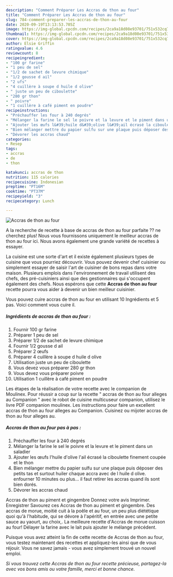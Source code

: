 ```yaml
---
description: "Comment Préparer Les Accras de thon au four"
title: "Comment Préparer Les Accras de thon au four"
slug: 784-comment-preparer-les-accras-de-thon-au-four
date: 2020-09-19T13:13:53.705Z
image: https://img-global.cpcdn.com/recipes/2ca9a18d08e93701/751x532cq70/accras-de-thon-au-four-photo-principale-de-la-recette.jpg
thumbnail: https://img-global.cpcdn.com/recipes/2ca9a18d08e93701/751x532cq70/accras-de-thon-au-four-photo-principale-de-la-recette.jpg
cover: https://img-global.cpcdn.com/recipes/2ca9a18d08e93701/751x532cq70/accras-de-thon-au-four-photo-principale-de-la-recette.jpg
author: Elsie Griffin
ratingvalue: 4.6
reviewcount: 8
recipeingredient:
- "100 gr farine"
- "1 peu de sel"
- "1/2 de sachet de levure chimique"
- "1/2 gousse d ail"
- "2 ufs"
- "4 cuillère à soupe d huile d olive"
- " juste un peu de ciboulette"
- "280 gr thon"
- " poivre"
- "1 cuillère à café piment en poudre"
recipeinstructions:
- "Préchauffer les four à 240 degrés"
- "Mélanger la farine le sel le poivre et la levure et le piment dans un saladier"
- "Ajouter les œufs l&#39;huile d&#39;olive l&#39;ail écrasé la ciboulette finement coupée et le thon"
- "Bien mélanger mettre du papier sulfu sur une plaque puis déposer des petits tas et surtout huiler chaque accra avec de l huile d olive. enfourner 10 minutes ou plus... il faut retirer les accras quand ils sont bien dorés."
- "Dévorer les accras chaud"
categories:
- Resep
tags:
- accras
- de
- thon

katakunci: accras de thon 
nutrition: 115 calories
recipecuisine: Indonesian
preptime: "PT16M"
cooktime: "PT37M"
recipeyield: "3"
recipecategory: Lunch

---
```



![Accras de thon au four](https://img-global.cpcdn.com/recipes/2ca9a18d08e93701/751x532cq70/accras-de-thon-au-four-photo-principale-de-la-recette.jpg)

A la recherche de recette à base de accras de thon au four parfaite ?? ne cherchez plus! Nous vous fournissons uniquement le meilleur accras de thon au four ici. Nous avons également une grande variété de recettes à essayer.

La cuisine est une sorte d'art et il existe également plusieurs types de cuisine que vous pourriez découvrir. Vous pouvez devenir chef cuisinier ou simplement essayer de saisir l'art de cuisiner de bons repas dans votre maison. Plusieurs emplois dans l'environnement de travail utilisent des chefs, des pré-cuisiniers ainsi que des gestionnaires qui s'occupent également des chefs. Nous espérons que cette <strong> Accras de thon au four </strong> recette pourra vous aider à devenir un bien meilleur cuisinier.

<!--inarticleads1-->

Vous pouvez cuire accras de thon au four en utilisant 10 Ingrédients et 5 pas. Voici comment vous cuire il.

##### Ingrédients de accras de thon au four :

1. Fournir 100 gr farine
1. Préparer 1 peu de sel
1. Préparer 1/2 de sachet de levure chimique
1. Fournir 1/2 gousse d ail
1. Préparer 2 œufs
1. Préparer 4 cuillère à soupe d huile d olive
1. Utilisation  juste un peu de ciboulette
1. Vous devez vous préparer 280 gr thon
1. Vous devez vous préparer  poivre
1. Utilisation 1 cuillère à café piment en poudre


Les étapes de la réalisation de votre recette avec le companion de Moulinex. Pour réussir a coup sur la recette &#34; accras de thon au four alleges au Companion &#34; avec le robot de cuisine multicuseur companion, utilisez le livre PDF companion moulinex. Les instructions pour faire un excellent accras de thon au four alleges au Companion. Cuisinez ou mijoter accras de thon au four alleges au. 

<!--inarticleads2-->

##### Accras de thon au four pas à pas :

1. Préchauffer les four à 240 degrés
1. Mélanger la farine le sel le poivre et la levure et le piment dans un saladier
1. Ajouter les œufs l&#39;huile d&#39;olive l&#39;ail écrasé la ciboulette finement coupée et le thon
1. Bien mélanger mettre du papier sulfu sur une plaque puis déposer des petits tas et surtout huiler chaque accra avec de l huile d olive. enfourner 10 minutes ou plus... il faut retirer les accras quand ils sont bien dorés.
1. Dévorer les accras chaud


Accras de thon au piment et gingembre Donnez votre avis Imprimer. Enregistrer Savourez ces Accras de thon au piment et gingembre. Des accras de morue, moitié cuit à la poêle et au four, un peu plus diététique quoi qu&#39;à l&#39;habitude, qui se dévore à l&#39;apéritif, en entrée avec une petite sauce au yaourt, au choix,. La meilleure recette d&#39;Accras de morue cuisson au four! Délayer la farine avec le lait puis ajouter le mélange précédent. 

<!--inarticleads1-->

<p>
Puisque vous avez atteint la fin de cette recette de Accras de thon au four, vous testez maintenant des recettes et appliquez-les ainsi que de vous réjouir. Vous ne savez jamais - vous avez simplement trouvé un nouvel emploi.
</p>

<p>
<i>Si vous trouvez cette Accras de thon au four recette précieuse, partagez-la avec vos bons amis ou votre famille, merci et bonne chance.</i>
</p>
